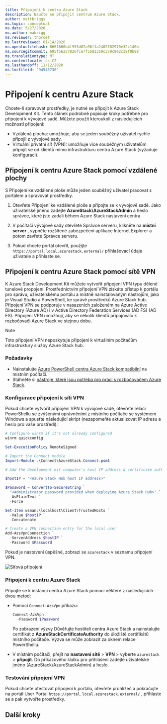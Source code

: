 ```yaml
---
title: Připojení k centru Azure Stack
description: Naučte se připojit centrum Azure Stack.
author: mattbriggs
ms.topic: conceptual
ms.date: 5/27/2020
ms.author: mabrigg
ms.reviewer: thoroet
ms.lastreviewed: 01/14/2020
ms.openlocfilehash: 8661666b4f953d07a96f1a2402782970e32c140b
ms.sourcegitcommit: 695f56237826fce7f5b81319c379c9e2c38f0b88
ms.translationtype: MT
ms.contentlocale: cs-CZ
ms.lasthandoff: 11/12/2020
ms.locfileid: "94545730"
---
```

# <a name="connect-to-azure-stack-hub"></a>Připojení k centru Azure Stack

Chcete-li spravovat prostředky, je nutné se připojit k Azure Stack Development Kit. Tento článek podrobně popisuje kroky potřebné pro připojení k vývojové sadě. Můžete použít kteroukoli z následujících možností připojení:

* Vzdálená plocha: umožňuje, aby se jeden souběžný uživatel rychle připojil z vývojové sady.
* Virtuální privátní síť (VPN): umožňuje více souběžným uživatelům připojit se od klientů mimo infrastrukturu centra Azure Stack (vyžaduje konfiguraci).

## <a name="connect-to-azure-stack-hub-with-remote-desktop"></a>Připojení k centru Azure Stack pomocí vzdálené plochy
S Připojení ke vzdálené ploše může jeden souběžný uživatel pracovat s portálem a spravovat prostředky.

1. Otevřete Připojení ke vzdálené ploše a připojte se k vývojové sadě. Jako uživatelské jméno zadejte **AzureStack\AzureStackAdmin** a heslo správce, které jste zadali během Azure Stack nastavení centra.  

2. V počítači vývojové sady otevřete Správce serveru, klikněte na **místní server** , vypněte rozšířené zabezpečení aplikace Internet Explorer a potom zavřete Správce serveru.

3. Pokud chcete portál otevřít, použijte `https://portal.local.azurestack.external/` přihlašovací údaje uživatele a přihlaste se.


## <a name="connect-to-azure-stack-hub-with-vpn"></a>Připojení k centru Azure Stack pomocí sítě VPN

K Azure Stack Development Kit můžete vytvořit připojení VPN typu dělené tunelové propojení. Prostřednictvím připojení VPN získáte přístup k portálu pro správu, uživatelskému portálu a místně nainstalovaným nástrojům, jako je Visual Studio a PowerShell, ke správě prostředků Azure Stack hub. Připojení VPN se podporuje v nasazeních založeném na Azure Active Directory (Azure AD) i v Active Directory Federation Services (AD FS) (AD FS). Připojení VPN umožňují, aby se několik klientů připojovalo k rozbočovači Azure Stack ve stejnou dobu. 

> [!NOTE] 
> Toto připojení VPN neposkytuje připojení k virtuálním počítačům infrastruktury služby Azure Stack hub. 

### <a name="prerequisites"></a>Požadavky

* Nainstalujte [Azure PowerShell centra Azure Stack kompatibilní](../operator/powershell-install-az-module.md) na místním počítači.  
* Stáhněte si [nástroje, které jsou potřeba pro práci s rozbočovačem Azure Stack](../operator/azure-stack-powershell-download.md). 

### <a name="configure-vpn-connectivity"></a>Konfigurace připojení k síti VPN

Pokud chcete vytvořit připojení VPN k vývojové sadě, otevřete relaci PowerShellu se zvýšenými oprávněními z místního počítače se systémem Windows a spusťte následující skript (nezapomeňte aktualizovat IP adresu a heslo pro vaše prostředí):

```powershell 
# Configure winrm if it's not already configured
winrm quickconfig  

Set-ExecutionPolicy RemoteSigned

# Import the Connect module
Import-Module .\Connect\AzureStack.Connect.psm1 

# Add the development kit computer's host IP address & certificate authority (CA) to the list of trusted hosts. Make sure to update the IP address and password values for your environment. 

$hostIP = "<Azure Stack Hub host IP address>"

$Password = ConvertTo-SecureString `
  "<Administrator password provided when deploying Azure Stack Hub>" `
  -AsPlainText `
  -Force

Set-Item wsman:\localhost\Client\TrustedHosts `
  -Value $hostIP `
  -Concatenate

# Create a VPN connection entry for the local user
Add-AzsVpnConnection `
  -ServerAddress $hostIP `
  -Password $Password

```

Pokud je nastavení úspěšné, zobrazí se `azurestack` v seznamu připojení VPN.

![Síťová připojení](media/azure-stack-connect-azure-stack/image3.png)  

### <a name="connect-to-azure-stack-hub"></a>Připojení k centru Azure Stack

Připojte se k instanci centra Azure Stack pomocí některé z následujících dvou metod:  

* Pomocí `Connect-AzsVpn` příkazu: 
    
  ```powershell
  Connect-AzsVpn `
    -Password $Password
  ```

  Po zobrazení výzvy Důvěřujte hostiteli centra Azure Stack a nainstalujte certifikát z **AzureStackCertificateAuthority** do úložiště certifikátů místního počítače. Výzva se může zobrazit za oknem relace PowerShellu. 

* V místním počítači, přejít na **nastavení sítě**  >  **VPN** > vyberte `azurestack`  >  **připojit**. Do příkazového řádku pro přihlášení zadejte uživatelské jméno (AzureStack\AzureStackAdmin) a heslo.

### <a name="test-the-vpn-connectivity"></a>Testování připojení VPN

Pokud chcete otestovat připojení k portálu, otevřete prohlížeč a pokračujte na portál User Portal `https://portal.local.azurestack.external/` , přihlaste se a pak vytvořte prostředky.  

## <a name="next-steps"></a>Další kroky



